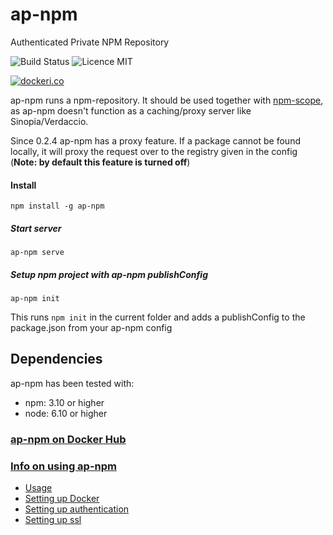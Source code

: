 # ap-npm

Authenticated Private  NPM Repository

![Build Status](https://travis-ci.org/MeirBon/ap-npm.svg?branch=master)
![Licence MIT](https://camo.githubusercontent.com/cf76db379873b010c163f9cf1b5de4f5730b5a67/68747470733a2f2f6261646765732e66726170736f66742e636f6d2f6f732f6d69742f6d69742e7376673f763d313032)

[![dockeri.co](https://dockeri.co/image/meirbon/ap-npm)](https://hub.docker.com/r/meirbon/ap-npm/)

ap-npm runs a npm-repository. 
It should be used together with [npm-scope](https://docs.npmjs.com/misc/scope), 
as ap-npm doesn't function as a caching/proxy server like Sinopia/Verdaccio.

Since 0.2.4 ap-npm has a proxy feature. If a package cannot be found locally, it will proxy the request over to the registry given in the config (**Note: by default this feature is turned off**)

#### Install
```
npm install -g ap-npm
```

##### Start server
```
ap-npm serve
```
##### Setup npm project with ap-npm publishConfig
```
ap-npm init
```
This runs `npm init` in the current folder and adds a publishConfig to the package.json from your ap-npm config

## Dependencies
ap-npm has been tested with:
- npm: 3.10 or higher
- node: 6.10 or higher


### [ap-npm on Docker Hub](https://hub.docker.com/r/meirbon/ap-npm/)
### [Info on using ap-npm](https://github.com/genkgo/ap-npm/wiki)
- [Usage](https://github.com/genkgo/ap-npm/wiki/Usage)
- [Setting up Docker](https://github.com/genkgo/ap-npm/wiki/Using-Docker)
- [Setting up authentication](https://github.com/genkgo/ap-npm/wiki/Authentication)
- [Setting up ssl](https://github.com/genkgo/ap-npm/wiki/Using-SSL)
